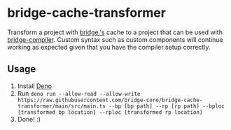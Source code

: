 # bridge-cache-transformer

Transform a project with [bridge.'s](https://bridge-core.github.io/) cache to a project that can be used with [bridge-compiler](https://github.com/bridge-core/compiler). Custom syntax such as custom components will continue working as expected given that you have the compiler setup correctly.

## Usage

1. Install [Deno](https://deno.land/)
2. Run `deno run --allow-read --allow-write https://raw.githubusercontent.com/bridge-core/bridge-cache-transformer/main/src/main.ts --bp [bp path] --rp [rp path] --bploc [transformed bp location] --rploc [transformed rp location]`
3. Done! :)
